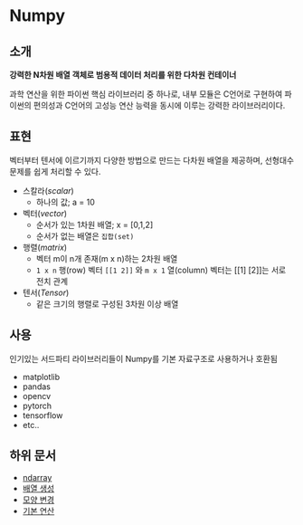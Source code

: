 # Numpy

## 소개

**강력한 N차원 배열 객체로 범용적 데이터 처리를 위한 다차원 컨테이너**

과학 연산을 위한 파이썬 핵심 라이브러리 중 하나로, 내부 모듈은 C언어로 구현하여 파이썬의 편의성과 C언어의 고성능 연산 능력을 동시에 이루는 강력한 라이브러리이다.

## 표현

벡터부터 텐서에 이르기까지 다양한 방법으로 만드는 다차원 배열을 제공하며, 선형대수 문제를 쉽게 처리할 수 있다.

- 스칼라(*scalar*)
  - 하나의 값; a = 10
- 벡터(*vector*)
  - 순서가 있는 1차원 배열; x = [0,1,2]
  - 순서가 없는 배열은 `집합(set)`
- 행렬(*matrix*)
  - 벡터 m이 n개 존재(m x n)하는 2차원 배열
  - `1 x n` 행(row) 벡터 `[[1 2]]` 와 `m x 1` 열(column) 벡터는 [[1] [2]]는 서로 전치 관계
- 텐서(*Tensor*)
  - 같은 크기의 행렬로 구성된 3차원 이상 배열

## 사용

인기있는 서드파티 라이브러리들이 Numpy를 기본 자료구조로 사용하거나 호환됨

- matplotlib
- pandas
- opencv
- pytorch
- tensorflow
- etc..

## 하위 문서

- [ndarray](concept/ndarray.md)
- [배열 생성](concept/create_array.md)
- [모양 변경](concept/reshape.md)
- [기본 연산](concept/general_calc.md)